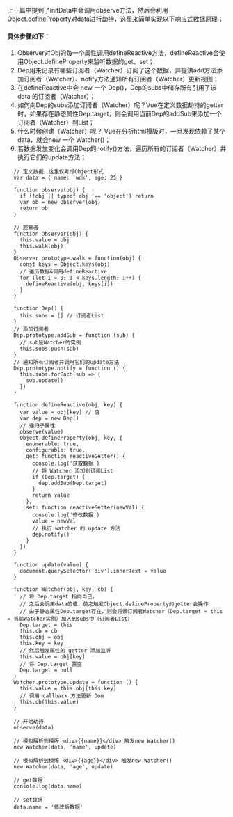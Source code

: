 上一篇中提到了initData中会调用observe方法，然后会利用Object.defineProperty对data进行劫持，这里来简单实现以下响应式数据原理；
#### 具体步骤如下：
1. Observer对Obj的每一个属性调用defineReactive方法，defineReactive会使用Object.defineProperty来监听数据的get、set；
2. Dep用来记录有哪些订阅者（Watcher）订阅了这个数据，并提供add方法添加订阅者（Watcher）、notify方法通知所有订阅者（Watcher）更新视图；
3. 在defineReactive中会 new 一个 Dep()，Dep的subs中储存所有引用了该 data 的订阅者（Watcher）；
4. 如何向Dep的subs添加订阅者（Watcher）呢？Vue在定义数据劫持的getter时，如果存在静态属性Dep.target，则会调用当前Dep的addSub来添加一个订阅者（Watcher）到List；
5. 什么时候创建（Watcher）呢？ Vue在分析html模版时，一旦发现依赖了某个data，就会new 一个 Watcher()；
6. 若数据发生变化会调用Dep的notify()方法，遍历所有的订阅者（Watcher）并执行它们的update方法；
```
  // 定义数据，这里仅考虑Object形式
  var data = { name: 'wdk', age: 25 }

  function observe(obj) {
    if (!obj || typeof obj !== 'object') return
    var ob = new Observer(obj)
    return ob
  }

  // 观察者
  function Observer(obj) {
    this.value = obj
    this.walk(obj)
  }
  Observer.prototype.walk = function(obj) {
    const keys = Object.keys(obj)
    // 遍历数据&调用defineReactive
    for (let i = 0; i < keys.length; i++) {
      defineReactive(obj, keys[i])
    }
  }

```
```
  function Dep() {
    this.subs = [] // 订阅者List
  }
  // 添加订阅者
  Dep.prototype.addSub = function (sub) {
    // sub是Watcher的实例
    this.subs.push(sub)
  }
  // 通知所有订阅者并调用它们的update方法
  Dep.prototype.notify = function () {
    this.subs.forEach(sub => {
      sub.update()
    })
  }

  function defineReactive(obj, key) {
    var value = obj[key] // 值
    var dep = new Dep()
    // 递归子属性
    observe(value)
    Object.defineProperty(obj, key, {
      enumerable: true,
      configurable: true,
      get: function reactiveGetter() {
        console.log('获取数据')
        // 将 Watcher 添加到订阅List
        if (Dep.target) {
          dep.addSub(Dep.target)
        }
        return value
      },
      set: function reactiveSetter(newVal) {
        console.log('修改数据')
        value = newVal
        // 执行 watcher 的 update 方法
        dep.notify()
      }
    })
  }
```
```
  function update(value) {
    document.querySelector('div').innerText = value
  }

  function Watcher(obj, key, cb) {
    // 将 Dep.target 指向自己，
    // 之后会调用data的值，使之触发Object.defineProperty的getter会操作
    // 由于静态属性Dep.target存在，则会将该订阅者Watcher（Dep.target = this = 当前Watcher实例）加入到subs中（订阅者List）
    Dep.target = this
    this.cb = cb
    this.obj = obj
    this.key = key
    // 然后触发属性的 getter 添加监听
    this.value = obj[key] 
    // 将 Dep.target 置空
    Dep.target = null
  }
  Watcher.prototype.update = function () {
    this.value = this.obj[this.key]
    // 调用 callback 方法更新 Dom
    this.cb(this.value)
  }

  // 开始劫持
  observe(data)
  
  // 模拟解析到模版 <div>{{name}}</div> 触发new Watcher()
  new Watcher(data, 'name', update)
  
  // 模拟解析到模版 <div>{{age}}</div> 触发new Watcher()
  new Watcher(data, 'age', update)

  // get数据
  console.log(data.name)

  // set数据
  data.name = '修改后数据'

```